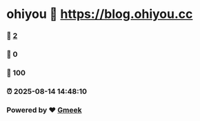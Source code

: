 # ohiyou :link: https://blog.ohiyou.cc 
### :page_facing_up: [2](https://blog.ohiyou.cc/tag.html) 
### :speech_balloon: 0 
### :hibiscus: 100 
### :alarm_clock: 2025-08-14 14:48:10 
### Powered by :heart: [Gmeek](https://github.com/Meekdai/Gmeek)
